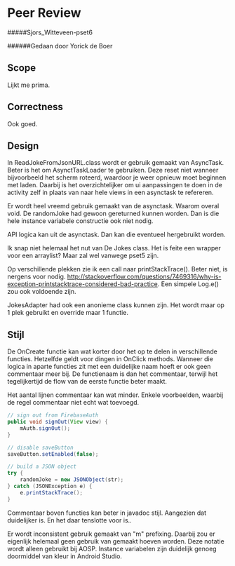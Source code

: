 # Peer Review 
#####Sjors_Witteveen-pset6

######Gedaan door Yorick de Boer

## Scope
Lijkt me prima.

## Correctness
Ook goed.

## Design
In ReadJokeFromJsonURL.class wordt er gebruik gemaakt van AsyncTask. Beter is het om AsynctTaskLoader te gebruiken. Deze reset niet wanneer bijvoorbeeld het scherm roteerd, waardoor je weer opnieuw moet beginnen met laden. Daarbij is het overzichtelijker om ui aanpassingen te doen in de activity zelf in plaats van naar hele views in een asynctask te refereren. 

Er wordt heel vreemd gebruik gemaakt van de asynctask. Waarom overal void. De randomJoke had gewoon gereturned kunnen worden. Dan is die hele instance variabele constructie ook niet nodig.

API logica kan uit de asynctask. Dan kan die eventueel hergebruikt worden.

Ik snap niet helemaal het nut van De Jokes class. Het is feite een wrapper voor een arraylist? Maar zal wel vanwege pset5 zijn.

Op verschillende plekken zie ik een call naar printStackTrace(). Beter niet, is nergens voor nodig. http://stackoverflow.com/questions/7469316/why-is-exception-printstacktrace-considered-bad-practice. Een simpele Log.e() zou ook voldoende zijn.

JokesAdapter had ook een anonieme class kunnen zijn. Het wordt maar op 1 plek gebruikt en override maar 1 functie.

## Stijl


De OnCreate functie kan wat korter door het op te delen in verschillende functies. Hetzelfde geldt voor dingen in OnClick methods. Wanneer die logica in aparte functies zit met een duidelijke naam hoeft er ook geen commentaar meer bij. De functienaam is dan het commentaar, terwijl het tegelijkertijd de flow van de eerste functie beter maakt.

Het aantal lijnen commentaar kan wat minder. Enkele voorbeelden, waarbij de regel commentaar niet echt wat toevoegd.

```java
// sign out from FirebaseAuth
public void signOut(View view) {
	mAuth.signOut();
}
```

```java
// disable saveButton
saveButton.setEnabled(false);
```

```java
// build a JSON object
try {
	randomJoke = new JSONObject(str);
} catch (JSONException e) {
	e.printStackTrace();
}
```

Commentaar boven functies kan beter in javadoc stijl. Aangezien dat duidelijker is. En het daar tenslotte voor is..

Er wordt inconsistent gebruik gemaakt van "m" prefixing. Daarbij zou er eigenlijk helemaal geen gebruik van gemaakt hoeven worden. Deze notatie wordt alleen gebruikt bij AOSP. Instance variabelen zijn duidelijk genoeg doormiddel van kleur in Android Studio.